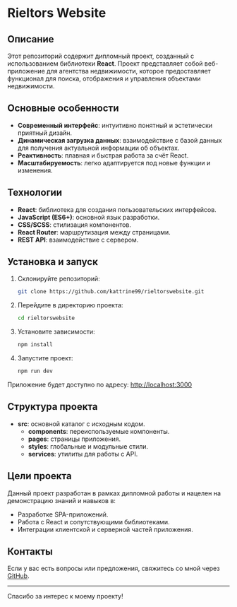 # Rieltors Website

## Описание

Этот репозиторий содержит дипломный проект, созданный с использованием библиотеки **React**. Проект представляет собой веб-приложение для агентства недвижимости, которое предоставляет функционал для поиска, отображения и управления объектами недвижимости.

## Основные особенности
- **Современный интерфейс**: интуитивно понятный и эстетически приятный дизайн.
- **Динамическая загрузка данных**: взаимодействие с базой данных для получения актуальной информации об объектах.
- **Реактивность**: плавная и быстрая работа за счёт React.
- **Масштабируемость**: легко адаптируется под новые функции и изменения.

## Технологии
- **React**: библиотека для создания пользовательских интерфейсов.
- **JavaScript (ES6+)**: основной язык разработки.
- **CSS/SCSS**: стилизация компонентов.
- **React Router**: маршрутизация между страницами.
- **REST API**: взаимодействие с сервером.

## Установка и запуск

1. Склонируйте репозиторий:
   ```bash
   git clone https://github.com/kattrine99/rieltorswebsite.git
   ```

2. Перейдите в директорию проекта:
   ```bash
   cd rieltorswebsite
   ```

3. Установите зависимости:
   ```bash
   npm install
   ```

4. Запустите проект:
   ```bash
   npm run dev
   ```

Приложение будет доступно по адресу: [http://localhost:3000](http://localhost:3000)

## Структура проекта

- **src**: основной каталог с исходным кодом.
  - **components**: переиспользуемые компоненты.
  - **pages**: страницы приложения.
  - **styles**: глобальные и модульные стили.
  - **services**: утилиты для работы с API.

## Цели проекта
Данный проект разработан в рамках дипломной работы и нацелен на демонстрацию знаний и навыков в:
- Разработке SPA-приложений.
- Работа с React и сопутствующими библиотеками.
- Интеграции клиентской и серверной частей приложения.

## Контакты
Если у вас есть вопросы или предложения, свяжитесь со мной через [GitHub](https://github.com/kattrine99).

---

Спасибо за интерес к моему проекту!
